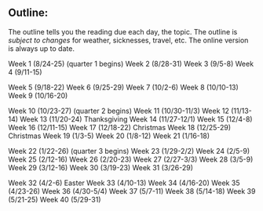 

##  Outline:

The outline tells you the reading due each day, the topic. The outline is *subject to changes* for weather, sicknesses, travel, etc. The online version is always up to date.


Week 1 (8/24-25) (quarter 1 begins)
Week 2 (8/28-31)
Week 3 (9/5-8)
Week 4 (9/11-15)

Week 5 (9/18-22)
Week 6 (9/25-29)
Week 7 (10/2-6)
Week 8 (10/10-13)
Week 9 (10/16-20)

Week 10 (10/23-27) (quarter 2 begins)
Week 11 (10/30-11/3)
Week 12 (11/13-14)
Week 13 (11/20-24) Thanksgiving
Week 14 (11/27-12/1)
Week 15 (12/4-8)
Week 16 (12/11-15)
Week 17 (12/18-22) Christmas
Week 18 (12/25-29) Christmas
Week 19 (1/3-5) 
Week 20 (1/8-12)
Week 21 (1/16-18)

Week 22 (1/22-26) (quarter 3 begins)
Week 23 (1/29-2/2)
Week 24 (2/5-9)
Week 25 (2/12-16)
Week 26 (2/20-23)
Week 27 (2/27-3/3)
Week 28 (3/5-9) 
Week 29 (3/12-16)
Week 30 (3/19-23)
Week 31 (3/26-29)

Week 32 (4/2-6) Easter 
Week 33 (4/10-13)
Week 34 (4/16-20)
Week 35 (4/23-26)
Week 36 (4/30-5/4)
Week 37 (5/7-11)
Week 38 (5/14-18)
Week 39 (5/21-25)
Week 40 (5/29-31)